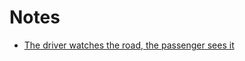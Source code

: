# Notes

- [The driver watches the road, the passenger sees it](The%20driver%20watches%20the%20road,%20the%20passenger%20sees%20it.md)

